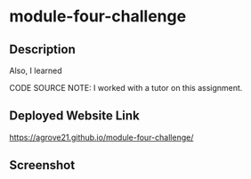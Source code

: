 # module-four-challenge

## Description
<!-- I modified starter code to create an application that enables a payroll manager to view and manage employee payroll data. This app runs in the browser and features dynamically updated HTML and CSS powered by JavaScript code that I wrote. It has a clean and polished, responsive user interface that adapts to multiple screen sizes.
-   Added a series of prompts to the "Add Employee" button
-   Inputted multiple employees.
-   After adding all employees, added a prompted to continue or cancel.
-   After selecting cancel, employee data is displayed on the page. -->

Also, I learned

CODE SOURCE NOTE: I worked with a tutor on this assignment.

## Deployed Website Link
https://agrove21.github.io/module-four-challenge/


## Screenshot
<!-- <img src="updated screenshot.png" width="800px"> -->